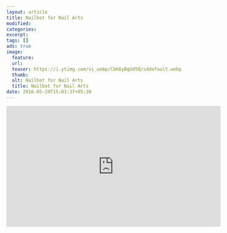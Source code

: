 ```yaml
---
layout: article
title: Nailbot for Nail Arts
modified:
categories:
excerpt:
tags: []
ads: true
image:
  feature:
  url:
  teaser: https://i.ytimg.com/vi_webp/Cbk6yBqUd5Q/sddefault.webp
  thumb:
  alt: Nailbot for Nail Arts
  title: Nailbot for Nail Arts
date: 2016-05-29T15:03:37+05:30
---
```



<iframe width="560" height="315" src="https://www.youtube.com/embed/Cbk6yBqUd5Q?list=PLKfWL8IXgKBte4TfD53pLaHONfSYCX0RH" frameborder="0" allowfullscreen></iframe>
